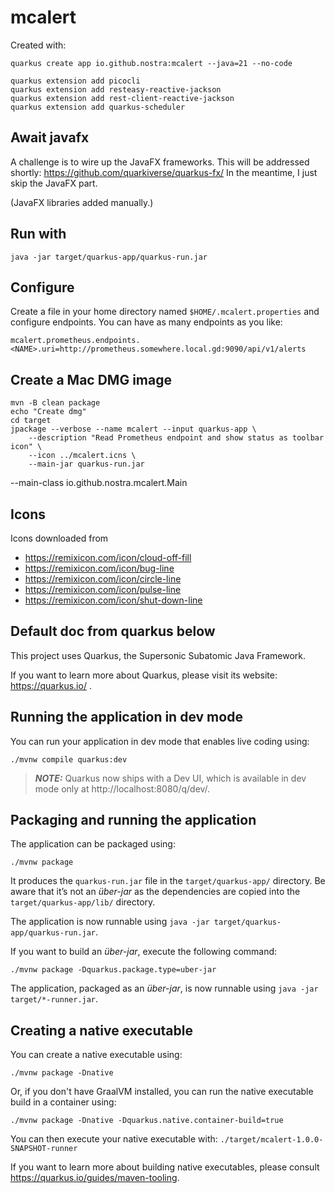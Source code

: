 # mcalert

Created with:

```shell
quarkus create app io.github.nostra:mcalert --java=21 --no-code
```
```shell
quarkus extension add picocli
quarkus extension add resteasy-reactive-jackson
quarkus extension add rest-client-reactive-jackson
quarkus extension add quarkus-scheduler
```

## Await javafx

A challenge is to wire up the JavaFX frameworks. This
will be addressed shortly: https://github.com/quarkiverse/quarkus-fx/
In the meantime, I just skip the JavaFX part.

(JavaFX libraries added manually.)

## Run with

```shell
java -jar target/quarkus-app/quarkus-run.jar 
```

## Configure

Create a file in your home directory named `$HOME/.mcalert.properties` and
configure endpoints. You can have as many endpoints as you like:
```
mcalert.prometheus.endpoints.<NAME>.uri=http://prometheus.somewhere.local.gd:9090/api/v1/alerts
```

## Create a Mac DMG image

```shell
mvn -B clean package
echo "Create dmg"
cd target
jpackage --verbose --name mcalert --input quarkus-app \
    --description "Read Prometheus endpoint and show status as toolbar icon" \
    --icon ../mcalert.icns \
    --main-jar quarkus-run.jar 
```
--main-class io.github.nostra.mcalert.Main

## Icons

Icons downloaded from
- https://remixicon.com/icon/cloud-off-fill
- https://remixicon.com/icon/bug-line
- https://remixicon.com/icon/circle-line
- https://remixicon.com/icon/pulse-line
- https://remixicon.com/icon/shut-down-line


## Default doc from quarkus below


This project uses Quarkus, the Supersonic Subatomic Java Framework.

If you want to learn more about Quarkus, please visit its website: https://quarkus.io/ .

## Running the application in dev mode

You can run your application in dev mode that enables live coding using:
```shell script
./mvnw compile quarkus:dev
```

> **_NOTE:_**  Quarkus now ships with a Dev UI, which is available in dev mode only at http://localhost:8080/q/dev/.

## Packaging and running the application

The application can be packaged using:
```shell script
./mvnw package
```
It produces the `quarkus-run.jar` file in the `target/quarkus-app/` directory.
Be aware that it’s not an _über-jar_ as the dependencies are copied into the `target/quarkus-app/lib/` directory.

The application is now runnable using `java -jar target/quarkus-app/quarkus-run.jar`.

If you want to build an _über-jar_, execute the following command:
```shell script
./mvnw package -Dquarkus.package.type=uber-jar
```

The application, packaged as an _über-jar_, is now runnable using `java -jar target/*-runner.jar`.

## Creating a native executable

You can create a native executable using: 
```shell script
./mvnw package -Dnative
```

Or, if you don't have GraalVM installed, you can run the native executable build in a container using: 
```shell script
./mvnw package -Dnative -Dquarkus.native.container-build=true
```

You can then execute your native executable with: `./target/mcalert-1.0.0-SNAPSHOT-runner`

If you want to learn more about building native executables, please consult https://quarkus.io/guides/maven-tooling.
